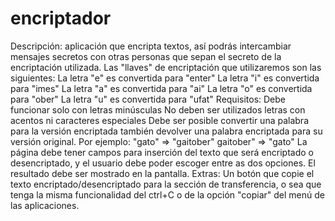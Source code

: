 # encriptador
 Descripción: aplicación que encripta textos, así podrás intercambiar mensajes secretos con otras personas que sepan el secreto de la encriptación utilizada.  Las "llaves" de encriptación que utilizaremos son las siguientes:  La letra "e" es convertida para "enter" La letra "i" es convertida para "imes" La letra "a" es convertida para "ai" La letra "o" es convertida para "ober" La letra "u" es convertida para "ufat"  Requisitos:  Debe funcionar solo con letras minúsculas No deben ser utilizados letras con acentos ni caracteres especiales Debe ser posible convertir una palabra para la versión encriptada también devolver una palabra encriptada para su versión original. Por ejemplo: "gato" => "gaitober" gaitober" => "gato"  La página debe tener campos para inserción del texto que será encriptado o desencriptado, y el usuario debe poder escoger entre as dos opciones. El resultado debe ser mostrado en la pantalla. Extras:  Un botón que copie el texto encriptado/desencriptado para la sección de transferencia, o sea que tenga la misma funcionalidad del ctrl+C o de la opción "copiar" del menú de las aplicaciones.
